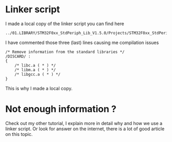 # Linker script
I made a local copy of the linker script you can find here

    ../01.LIBRARY/STM32F0xx_StdPeriph_Lib_V1.5.0/Projects/STM32F0xx_StdPeriph_Templates/TrueSTUDIO/STM32F030/STM32F030R8_FLASH.ld

I have commented those three (last) lines causing me compilation issues

    /* Remove information from the standard libraries */
    /DISCARD/ :
    {
        /* libc.a ( * ) */
        /* libm.a ( * ) */
        /* libgcc.a ( * ) */
    }

This is why I made a local copy.

# Not enough information ?
Check out my other tutorial, I explain more in detail why and how we use a
linker script. Or look for answer on the internet, there is a lot of good
article on this topic.
